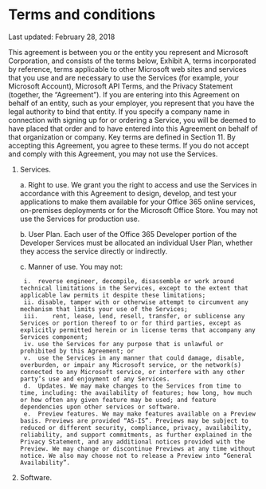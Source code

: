 # Terms and conditions

Last updated: February 28, 2018

This agreement is between you or the entity you represent and Microsoft Corporation, and consists of the terms below, Exhibit A, terms incorporated by reference, terms applicable to other Microsoft web sites and services that you use and are necessary to use the Services (for example, your Microsoft Account), Microsoft API Terms, and the Privacy Statement (together, the “Agreement”). If you are entering into this Agreement on behalf of an entity, such as your employer, you represent that you have the legal authority to bind that entity. If you specify a company name in connection with signing up for or ordering a Service, you will be deemed to have placed that order and to have entered into this Agreement on behalf of that organization or company. Key terms are defined in Section 11. By accepting this Agreement, you agree to these terms. If you do not accept and comply with this Agreement, you may not use the Services.

1. Services.

    a.	Right to use. We grant you the right to access and use the Services in accordance with this Agreement to design, develop, and test your applications to make them available for your Office 365 online services, on-premises deployments or for the Microsoft Office Store. You may not use the Services for production use.

    b.	User Plan. Each user of the Office 365 Developer portion of the Developer Services must be allocated an individual User Plan, whether they access the service directly or indirectly.

    c.	Manner of use. You may not:
    
        i.	reverse engineer, decompile, disassemble or work around technical limitations in the Services, except to the extent that applicable law permits it despite these limitations;
        ii.	disable, tamper with or otherwise attempt to circumvent any mechanism that limits your use of the Services;
        iii.	rent, lease, lend, resell, transfer, or sublicense any Services or portion thereof to or for third parties, except as explicitly permitted herein or in license terms that accompany any Services component;
        iv.	use the Services for any purpose that is unlawful or prohibited by this Agreement; or
        v.	use the Services in any manner that could damage, disable, overburden, or impair any Microsoft service, or the network(s) connected to any Microsoft service, or interfere with any other party’s use and enjoyment of any Services.
        d.	Updates. We may make changes to the Services from time to time, including: the availability of features; how long, how much or how often any given feature may be used; and feature dependencies upon other services or software.
        e.	Preview features. We may make features available on a Preview basis. Previews are provided “AS-IS”. Previews may be subject to reduced or different security, compliance, privacy, availability, reliability, and support commitments, as further explained in the Privacy Statement, and any additional notices provided with the Preview. We may change or discontinue Previews at any time without notice. We also may choose not to release a Preview into “General Availability”.

2. Software.



